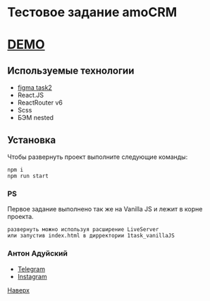 # Тестовое задание amoCRM

# [DEMO](https://antonaduisky.github.io/amo_test/)

## Используемые технологии

- [figma task2](https://www.figma.com/file/ja6QtJ9gv2JuxSDIAClL1O/Welbex?type=design&node-id=0-1&t=g13LjIA7s3wRjIVm-0)
- React.JS
- ReactRouter v6
- Scss
- БЭМ nested

## Установка

Чтобы развернуть проект выполните следующие команды:

```code
npm i
npm run start
```

### PS

Первое задание выполнено так же на Vanilla JS и лежит в корне проекта.

```code
развернуть можно используя расширение LiveServer
или запустив index.html в дирректории 1task_vanillaJS
```

### Антон Адуйский

- [Telegram](https://t.me/aduiskywalker)
- [Instagram](https://www.instagram.com/aduiskywalker/)

[Наверх](#top)
